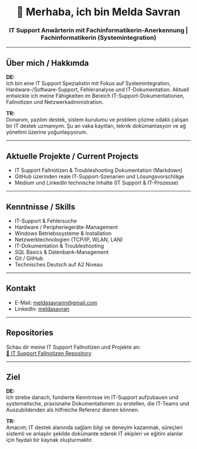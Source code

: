 

<h1 align="center">👋 Merhaba, ich bin Melda Savran</h1>

<h3 align="center">IT Support Anwärterin mit Fachinformatikerin-Anerkennung | Fachinformatikerin (Systemintegration)</h3>

---

## Über mich / Hakkımda  

**DE:**  
Ich bin eine IT Support Spezialistin mit Fokus auf Systemintegration, Hardware-/Software-Support, Fehleranalyse und IT-Dokumentation. Aktuell entwickle ich meine Fähigkeiten im Bereich IT-Support-Dokumentationen, Fallnotizen und Netzwerkadministration.  

**TR:**  
Donanım, yazılım destek, sistem kurulumu ve problem çözme odaklı çalışan bir IT destek uzmanıyım. Şu an vaka kayıtları, teknik dokümantasyon ve ağ yönetimi üzerine yoğunlaşıyorum.

---

## Aktuelle Projekte / Current Projects

- IT Support Fallnotizen & Troubleshooting Dokumentation (Markdown)  
- GitHub üzerinden reale IT-Support-Szenarien und Lösungsvorschläge  
- Medium und LinkedIn technische Inhalte (IT Support & IT-Prozesse)

---

## Kenntnisse / Skills

- IT-Support & Fehlersuche  
- Hardware / Peripheriegeräte-Management  
- Windows Betriebssysteme & Installation  
- Netzwerktechnologien (TCP/IP, WLAN, LAN)  
- IT-Dokumentation & Troubleshooting  
- SQL Basics & Datenbank-Management  
- Git / GitHub  
- Technisches Deutsch auf A2 Niveau  

---

##  Kontakt

-  E-Mail: meldasavrann@gmail.com  
-  LinkedIn: [meldasavran](https://linkedin.com/in/meldasavran)

---

##  Repositories

Schau dir meine IT Support Fallnotizen und Projekte an:  
[🔗 IT Support Fallnotizen Repository](https://github.com/meldasavran/it-support-fallnotizen)

---

## Ziel

**DE:**  
Ich strebe danach, fundierte Kenntnisse im IT-Support aufzubauen und systematische, praxisnahe Dokumentationen zu erstellen, die IT-Teams und Auszubildenden als hilfreiche Referenz dienen können.

**TR:**  
Amacım; IT destek alanında sağlam bilgi ve deneyim kazanmak, süreçleri sistemli ve anlaşılır şekilde dokümante ederek IT ekipleri ve eğitim alanlar için faydalı bir kaynak oluşturmaktır.
